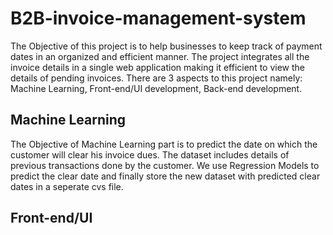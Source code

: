 # B2B-invoice-management-system
The Objective of this project is to help businesses to keep track of payment dates in an organized and efficient manner. The project integrates all the invoice details in a single web application making it efficient to view the details of pending invoices.
There are 3 aspects to this project namely: Machine Learning, Front-end/UI development, Back-end development.

## Machine Learning
The Objective of Machine Learning part is to predict the date on which the customer will clear his invoice dues. The dataset includes details of previous transactions done by the customer. 
We use Regression Models to predict the clear date and finally store the new dataset with predicted clear dates in a seperate cvs file.

##  Front-end/UI
